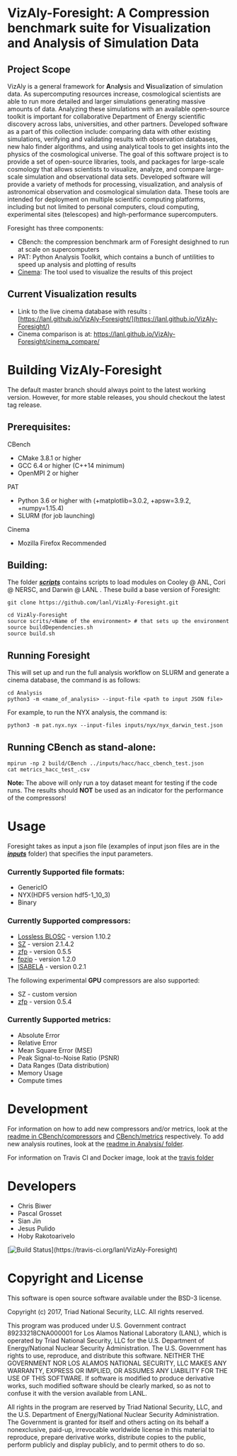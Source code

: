 # VizAly-Foresight: A Compression benchmark suite for Visualization and Analysis of Simulation Data

## Project Scope
VizAly is a general framework for **A**na**ly**sis and **Vi**suali**z**ation of simulation data. As supercomputing resources increase, cosmological scientists are able to run more detailed and larger simulations generating massive amounts of data. Analyzing these simulations with an available open-source toolkit is important for collaborative Department of Energy scientific discovery across labs, universities, and other partners. Developed software as a part of this collection include: comparing data with other existing simulations, verifying and validating results with observation databases, new halo finder algorithms, and using analytical tools to get insights into the physics of the cosmological universe. The goal of this software project is to provide a set of open-source libraries, tools, and packages for large-scale cosmology that allows scientists to visualize, analyze, and compare large-scale simulation and observational data sets. Developed software will provide a variety of methods for processing, visualization, and analysis of astronomical observation and cosmological simulation data. These tools are intended for deployment on multiple scientific computing platforms, including but not limited to personal computers, cloud computing, experimental sites (telescopes) and high-performance supercomputers.

Foresight has three components:
* CBench: the compression benchmark arm of Foresight desighned to run at scale on supercomputers
* PAT: Python Analysis Toolkit, which contains a bunch of untilities to speed up analysis and plotting of results
* [Cinema](https://cinemascience.github.io/): The tool used to visualize the results of this project 

## Current Visualization results
* Link to the live cinema database with results : [https://lanl.github.io/VizAly-Foresight/](https://lanl.github.io/VizAly-Foresight/)
* Cinema comparison is at: https://lanl.github.io/VizAly-Foresight/cinema_compare/

# Building VizAly-Foresight
The default master branch should always point to the latest working version. However, for more stable releases, you should checkout the latest tag release.

## Prerequisites:
CBench
* CMake 3.8.1 or higher
* GCC 6.4 or higher (C++14 minimum)
* OpenMPI 2 or higher

PAT
* Python 3.6 or higher with (+matplotlib=3.0.2, +apsw=3.9.2, +numpy=1.15.4)
* SLURM (for job launching)

Cinema
* Mozilla Firefox Recommended

## Building:
The folder **[_scripts_](scripts)** contains scripts to load modules on Cooley @ ANL, Cori @ NERSC, and Darwin @ LANL . These build a base version of Foresight:
```
git clone https://github.com/lanl/VizAly-Foresight.git

cd VizAly-Foresight
source scrits/<Name of the environment> # that sets up the environment
source buildDependencies.sh
source build.sh
```

## Running Foresight
This will set up and run the full analysis workflow on SLURM and generate a cinema database, the command is as follows:
```
cd Analysis
python3 -m <name_of_analysis> --input-file <path to input JSON file>
```
For example, to run the NYX analysis, the command is:
```
python3 -m pat.nyx.nyx --input-files inputs/nyx/nyx_darwin_test.json
```

## Running CBench as stand-alone:
```
mpirun -np 2 build/CBench ../inputs/hacc/hacc_cbench_test.json
cat metrics_hacc_test_.csv
```

**Note:**  The above will only run a toy dataset meant for testing if the code runs. The results should **NOT** be used as an indicator for the performance of the compressors!


# Usage
Foresight takes as input a json file (examples of input json files are in the **_[inputs](inputs)_** folder) that specifies the input parameters. 

### Currently Supported file formats:
* GenericIO
* NYX(HDF5 version hdf5-1_10_3) 
* Binary

### Currently Supported compressors:
* [Lossless BLOSC](http://blosc.org/) - version 1.10.2
* [SZ](https://collab.cels.anl.gov/display/ESR/SZ) - version 2.1.4.2
* [zfp](https://computation.llnl.gov/projects/floating-point-compression) - version 0.5.5
* [fpzip](https://computation.llnl.gov/projects/floating-point-compression) - version 1.2.0
* [ISABELA](http://freescience.org/cs/ISABELA/ISABELA.html) - version 0.2.1

The following experimental **GPU** compressors are also supported:
* SZ - custom version
* [zfp](https://github.com/LLNL/zfp.git) - version 0.5.4

### Currently Supported metrics:
* Absolute Error
* Relative Error
* Mean Square Error (MSE)
* Peak Signal-to-Noise Ratio (PSNR)
* Data Ranges (Data distribution)
* Memory Usage
* Compute times

# Development
For information on how to add new compressors and/or metrics, look at the [readme in CBench/compressors](CBench/compressors/readme.md) and [CBench/metrics](CBench/metrics) respectively. To add new analysis routines, look at the [readme in Analysis/ folder](Analysis/README.md).

For information on Travis CI and Docker image, look at the [travis folder](testing/travis) 

# Developers
* Chris Biwer
* Pascal Grosset
* Sian Jin
* Jesus Pulido
* Hoby Rakotoarivelo

[![Build Status](https://travis-ci.org/lanl/VizAly-Foresight.svg?branch=master;)](https://travis-ci.org/lanl/VizAly-Foresight)


# Copyright and License
This software is open source software available under the BSD-3 license.

Copyright (c) 2017, Triad National Security, LLC.
All rights reserved.

This program was produced under U.S. Government contract 89233218CNA000001 for Los Alamos National Laboratory (LANL), which is operated by Triad National Security, LLC for the U.S. Department of Energy/National Nuclear Security Administration. The U.S. Government has rights to use, reproduce, and distribute this software.  NEITHER THE GOVERNMENT NOR LOS ALAMOS NATIONAL SECURITY, LLC MAKES ANY WARRANTY, EXPRESS OR IMPLIED, OR ASSUMES ANY LIABILITY FOR THE USE OF THIS SOFTWARE.  If software is modified to produce derivative works, such modified software should be clearly marked, so as not to confuse it with the version available from LANL.

All rights in the program are reserved by Triad National Security, LLC, and the U.S. Department of Energy/National Nuclear Security Administration. The Government is granted for itself and others acting on its behalf a nonexclusive, paid-up, irrevocable worldwide license in this material to reproduce, prepare derivative works, distribute copies to the public, perform publicly and display publicly, and to permit others to do so.
